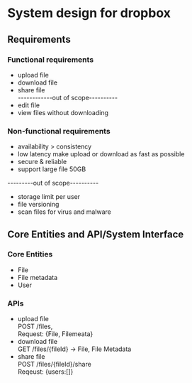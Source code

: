 # System design for dropbox
## Requirements
### Functional requirements
- upload file
- download file
- share file  
------------out of scope----------
- edit file
- view files without downloading

### Non-functional requirements
- availability > consistency
- low latency make upload or download as fast as possible
- secure & reliable
- support large file 50GB

---------out of scope----------
- storage limit per user
- file versioning
- scan files for virus and malware

## Core Entities and API/System Interface
### Core Entities
- File
- File metadata
- User

### APIs
- upload file    
  POST /files,     
  Request: {File, Filemeata}  
- download file  
  GET /files/{fileId} -> File, File Metadata
- share file  
  POST /files/{fileId}/share  
  Reqeust: {users:[]}
  
